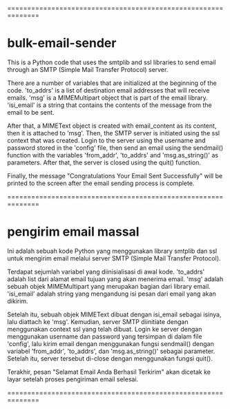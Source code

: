 ==============================================================

# bulk-email-sender

This is a Python code that uses the smtplib and ssl libraries to send email through an SMTP (Simple Mail Transfer Protocol) server.

There are a number of variables that are initialized at the beginning of the code. 'to_addrs' is a list of destination email addresses that will receive emails. 'msg' is a MIMEMultipart object that is part of the email library. 'isi_email' is a string that contains the contents of the message from the email to be sent.

After that, a MIMEText object is created with email_content as its content, then it is attached to 'msg'. Then, the SMTP server is initiated using the ssl context that was created. Login to the server using the username and password stored in the 'config' file, then send an email using the sendmail() function with the variables 'from_addr', 'to_addrs' and 'msg.as_string()' as parameters. After that, the server is closed using the quit() function.

Finally, the message "Congratulations Your Email Sent Successfully" will be printed to the screen after the email sending process is complete.

==============================================================

# pengirim email massal

Ini adalah sebuah kode Python yang menggunakan library smtplib dan ssl untuk mengirim email melalui server SMTP (Simple Mail Transfer Protocol).

Terdapat sejumlah variabel yang diinisialisasi di awal kode. 'to_addrs' adalah list dari alamat email tujuan yang akan menerima email. 'msg' adalah sebuah objek MIMEMultipart yang merupakan bagian dari library email. 'isi_email' adalah string yang mengandung isi pesan dari email yang akan dikirim.

Setelah itu, sebuah objek MIMEText dibuat dengan isi_email sebagai isinya, lalu diattach ke 'msg'. Kemudian, server SMTP diinitiate dengan menggunakan context ssl yang telah dibuat. Login ke server dengan menggunakan username dan password yang tersimpan di dalam file 'config', lalu kirim email dengan menggunakan fungsi sendmail() dengan variabel 'from_addr', 'to_addrs', dan 'msg.as_string()' sebagai parameter. Setelah itu, server tersebut di-close dengan menggunakan fungsi quit().

Terakhir, pesan "Selamat Email Anda Berhasil Terkirim" akan dicetak ke layar setelah proses pengiriman email selesai.

==============================================================

